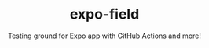 <div align="center">
  <h1>expo-field</h1>
  <p>Testing ground for Expo app with GitHub Actions and more!</p>
</div>
